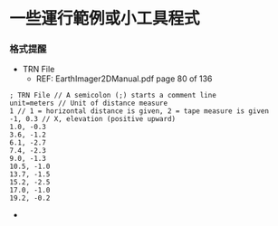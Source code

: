 # 一些運行範例或小工具程式

### 格式提醒
+ TRN File
  + REF: EarthImager2DManual.pdf page 80 of 136
```
; TRN File // A semicolon (;) starts a comment line
unit=meters // Unit of distance measure
1 // 1 = horizontal distance is given, 2 = tape measure is given
-1, 0.3 // X, elevation (positive upward)
1.0, -0.3
3.6, -1.2
6.1, -2.7
7.4, -2.3
9.0, -1.3
10.5, -1.0
13.7, -1.5
15.2, -2.5
17.0, -1.0
19.2, -0.2
```
+ 
